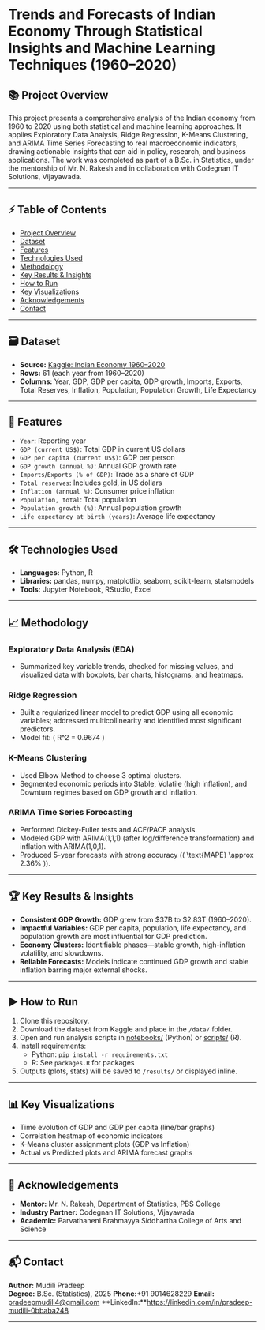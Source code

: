 # Trends and Forecasts of Indian Economy Through Statistical Insights and Machine Learning Techniques (1960–2020)

## 📚 Project Overview

This project presents a comprehensive analysis of the Indian economy from 1960 to 2020 using both statistical and machine learning approaches. It applies Exploratory Data Analysis, Ridge Regression, K-Means Clustering, and ARIMA Time Series Forecasting to real macroeconomic indicators, drawing actionable insights that can aid in policy, research, and business applications. The work was completed as part of a B.Sc. in Statistics, under the mentorship of Mr. N. Rakesh and in collaboration with Codegnan IT Solutions, Vijayawada.

---

## ⚡ Table of Contents

- [Project Overview](#-project-overview)
- [Dataset](#-dataset)
- [Features](#-features)
- [Technologies Used](#-technologies-used)
- [Methodology](#-methodology)
- [Key Results & Insights](#-key-results--insights)
- [How to Run](#-how-to-run)
- [Key Visualizations](#-key-visualizations)
- [Acknowledgements](#-acknowledgements)
- [Contact](#-contact)

---

## 🗃️ Dataset

- **Source:** [Kaggle: Indian Economy 1960–2020](https://www.kaggle.com/datasets/nejilee/indian-economy-from-1960-to-2020)
- **Rows:** 61 (each year from 1960–2020)
- **Columns:** Year, GDP, GDP per capita, GDP growth, Imports, Exports, Total Reserves, Inflation, Population, Population Growth, Life Expectancy

---

## 🚩 Features

- `Year`: Reporting year  
- `GDP (current US$)`: Total GDP in current US dollars  
- `GDP per capita (current US$)`: GDP per person  
- `GDP growth (annual %)`: Annual GDP growth rate  
- `Imports`/`Exports (% of GDP)`: Trade as a share of GDP  
- `Total reserves`: Includes gold, in US dollars  
- `Inflation (annual %)`: Consumer price inflation  
- `Population, total`: Total population  
- `Population growth (%)`: Annual population growth  
- `Life expectancy at birth (years)`: Average life expectancy

---

## 🛠️ Technologies Used

- **Languages:** Python, R  
- **Libraries:** pandas, numpy, matplotlib, seaborn, scikit-learn, statsmodels  
- **Tools:** Jupyter Notebook, RStudio, Excel

---

## 📈 Methodology

### Exploratory Data Analysis (EDA)
- Summarized key variable trends, checked for missing values, and visualized data with boxplots, bar charts, histograms, and heatmaps.

### Ridge Regression
- Built a regularized linear model to predict GDP using all economic variables; addressed multicollinearity and identified most significant predictors.
- Model fit: \( R^2 = 0.9674 \)

### K-Means Clustering
- Used Elbow Method to choose 3 optimal clusters.
- Segmented economic periods into Stable, Volatile (high inflation), and Downturn regimes based on GDP growth and inflation.

### ARIMA Time Series Forecasting
- Performed Dickey-Fuller tests and ACF/PACF analysis.
- Modeled GDP with ARIMA(1,1,1) (after log/difference transformation) and inflation with ARIMA(1,0,1).
- Produced 5-year forecasts with strong accuracy (\( \text{MAPE} \approx 2.36\% \)).

---

## 🏆 Key Results & Insights

- **Consistent GDP Growth:** GDP grew from \$37B to \$2.83T (1960–2020).
- **Impactful Variables:** GDP per capita, population, life expectancy, and population growth are most influential for GDP prediction.
- **Economy Clusters:** Identifiable phases—stable growth, high-inflation volatility, and slowdowns.
- **Reliable Forecasts:** Models indicate continued GDP growth and stable inflation barring major external shocks.

---

## ▶️ How to Run

1. Clone this repository.
2. Download the dataset from Kaggle and place in the `/data/` folder.
3. Open and run analysis scripts in [notebooks/](notebooks/) (Python) or [scripts/](scripts/) (R).
4. Install requirements:  
    - Python: `pip install -r requirements.txt`  
    - R: See `packages.R` for packages  
5. Outputs (plots, stats) will be saved to `/results/` or displayed inline.

---



## 📊 Key Visualizations

- Time evolution of GDP and GDP per capita (line/bar graphs)
- Correlation heatmap of economic indicators
- K-Means cluster assignment plots (GDP vs Inflation)
- Actual vs Predicted plots and ARIMA forecast graphs

---

## 🙏 Acknowledgements

- **Mentor:** Mr. N. Rakesh, Department of Statistics, PBS College
- **Industry Partner:** Codegnan IT Solutions, Vijayawada
- **Academic:** Parvathaneni Brahmayya Siddhartha College of Arts and Science

---

## 📬 Contact

**Author:** Mudili Pradeep  
**Degree:** B.Sc. (Statistics), 2025 
**Phone:**+91 9014628229
**Email:** pradeepmudili4@gmail.com
**LinkedIn:**https://linkedin.com/in/pradeep-mudili-0bbaba248

---


